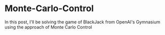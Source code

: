 # Monte-Carlo-Control
In this post, I'll be solving the game of BlackJack from OpenAI's Gymnasium using the approach of Monte Carlo Control

